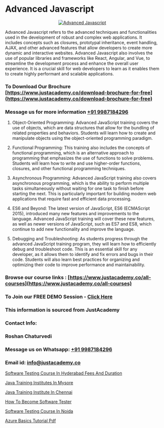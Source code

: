 # Advanced Javascript

<p align="center">
  <a href="https://justacademy.co/course-detail/javascript-training">
    <img src="https://justacademy.co/storage2/course_image/1676636853_course_image.webp" alt="Advanced Javascript">
  </a>
</p>


Advanced Javascript refers to the advanced techniques and functionalities used in the development of robust and complex web applications. It includes concepts such as closures, prototypal inheritance, event handling, AJAX, and other advanced features that allow developers to create more dynamic and interactive websites. Advanced Javascript also involves the use of popular libraries and frameworks like React, Angular, and Vue, to streamline the development process and enhance the overall user experience. It is a crucial skill for web developers to learn as it enables them to create highly performant and scalable applications. 
### To Download Our Brochure [https://www.justacademy.co/download-brochure-for-free](https://www.justacademy.co/download-brochure-for-free)
### Message us for more information [+91 9987184296](https://api.whatsapp.com/send?phone=919987184296)
1) Object-Oriented Programming: Advanced JavaScript training covers the use of objects, which are data structures that allow for the bundling of related properties and behaviors. Students will learn how to create and manipulate objects using the object-oriented programming paradigm.

2) Functional Programming: This training also includes the concepts of functional programming, which is an alternative approach to programming that emphasizes the use of functions to solve problems. Students will learn how to write and use higher-order functions, closures, and other functional programming techniques.

3) Asynchronous Programming: Advanced JavaScript training also covers asynchronous programming, which is the ability to perform multiple tasks simultaneously without waiting for one task to finish before starting the next. This is particularly important for building modern web applications that require fast and efficient data processing.

4) ES6 and Beyond: The latest version of JavaScript, ES6 (ECMAScript 2015), introduced many new features and improvements to the language. Advanced JavaScript training will cover these new features, as well as newer versions of JavaScript, such as ES7 and ES8, which continue to add new functionality and improve the language.

5) Debugging and Troubleshooting: As students progress through the advanced JavaScript training program, they will learn how to efficiently debug and troubleshoot code. This is an essential skill for any developer, as it allows them to identify and fix errors and bugs in their code. Students will also learn best practices for organizing and optimizing their code to improve performance and maintainability.

### Browse our course links : [https://www.justacademy.co/all-courses](https://www.justacademy.co/all-courses) 
### To Join our FREE DEMO Session - [Click Here](https://www.justacademy.co/register-for-course-demo)


### This information is sourced from JustAcademy
### Contact Info:
### Roshan Chaturvedi
### Message us on Whatsapp: [+91 9987184296](https://api.whatsapp.com/send?phone=919987184296)
### Email id: [info@justacademy.co](mailto:info@justacademy.co)
                
[Software Testing Course In Hyderabad Fees And Duration](https://www.linkedin.com/pulse/software-testing-course-hyderabad-fees-qg4tc?trackingId=0OIWaDWkf6bPCKUVXnLqJA%3D%3D&lipi=urn%3Ali%3Apage%3Ad_flagship3_company_admin%3BO6zCmHqaTSmsGbbNTRP%2FeA%3D%3D)

[Java Training Institutes In Mysore](https://www.linkedin.com/pulse/java-training-institutes-mysore-justacademy-leicester-appke?trackingId=Ype%2FdM9rQQxqFrCZsJbHoQ%3D%3D&lipi=urn%3Ali%3Apage%3Ad_flagship3_company_admin%3BPIc21Xd3RP6vIx4zw3ky%2FQ%3D%3D)

[Java Training Institute In Chennai](https://medium.com/@roneet705/java-training-institute-in-chennai-ad962168e094)

[How To Become Software Tester](https://medium.com/@shivamja27/how-to-become-software-tester-2181402cfde1)

[Software Testing Course In Noida](https://justacademyin.github.io/justacademy/software-testing-course-in-noida)

[Azure Basics Tutorial Pdf](https://justacademyin.github.io/justacademy/azure-basics-tutorial-pdf)

